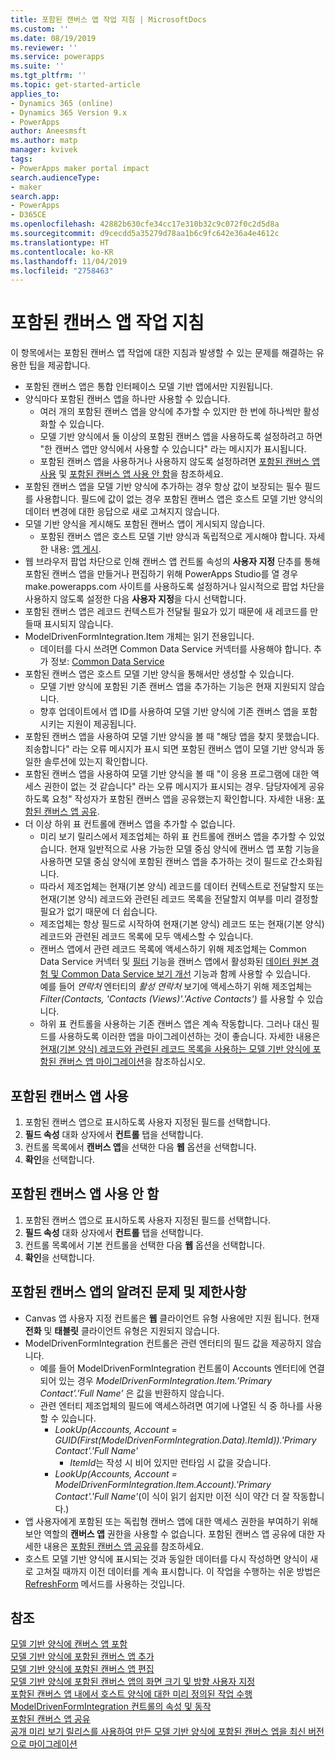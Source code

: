 ```yaml
---
title: 포함된 캔버스 앱 작업 지침 | MicrosoftDocs
ms.custom: ''
ms.date: 08/19/2019
ms.reviewer: ''
ms.service: powerapps
ms.suite: ''
ms.tgt_pltfrm: ''
ms.topic: get-started-article
applies_to:
- Dynamics 365 (online)
- Dynamics 365 Version 9.x
- PowerApps
author: Aneesmsft
ms.author: matp
manager: kvivek
tags:
- PowerApps maker portal impact
search.audienceType:
- maker
search.app:
- PowerApps
- D365CE
ms.openlocfilehash: 42882b630cfe34cc17e310b32c9c072f0c2d5d8a
ms.sourcegitcommit: d9cecdd5a35279d78aa1b6c9fc642e36a4e4612c
ms.translationtype: HT
ms.contentlocale: ko-KR
ms.lasthandoff: 11/04/2019
ms.locfileid: "2758463"
---
```

# <a name="guidelines-on-working-with-embedded-canvas-apps"></a>포함된 캔버스 앱 작업 지침
이 항목에서는 포함된 캔버스 앱 작업에 대한 지침과 발생할 수 있는 문제를 해결하는 유용한 팁을 제공합니다.

-   포함된 캔버스 앱은 통합 인터페이스 모델 기반 앱에서만 지원됩니다.
-   양식마다 포함된 캔버스 앱을 하나만 사용할 수 있습니다. 
     - 여러 개의 포함된 캔버스 앱을 양식에 추가할 수 있지만 한 번에 하나씩만 활성화할 수 있습니다.
     - 모델 기반 양식에서 둘 이상의 포함된 캔버스 앱을 사용하도록 설정하려고 하면 "한 캔버스 앱만 양식에서 사용할 수 있습니다" 라는 메시지가 표시됩니다.
     - 포함된 캔버스 앱을 사용하거나 사용하지 않도록 설정하려면 [포함된 캔버스 앱 사용](#enable-an-embedded-canvas-app) 및 [포함된 캔버스 앱 사용 안 함](#disable-an-embedded-canvas-app)을 참조하세요.
-   포함된 캔버스 앱을 모델 기반 양식에 추가하는 경우 항상 값이 보장되는 필수 필드를 사용합니다. 필드에 값이 없는 경우 포함된 캔버스 앱은 호스트 모델 기반 양식의 데이터 변경에 대한 응답으로 새로 고쳐지지 않습니다.
-   모델 기반 양식을 게시해도 포함된 캔버스 앱이 게시되지 않습니다.
     - 포함된 캔버스 앱은 호스트 모델 기반 양식과 독립적으로 게시해야 합니다. 자세한 내용: [앱 게시](../canvas-apps/save-publish-app.md#publish-an-app).
-   웹 브라우저 팝업 차단으로 인해 캔버스 앱 컨트롤 속성의 **사용자 지정** 단추를 통해 포함된 캔버스 앱을 만들거나 편집하기 위해 PowerApps Studio를 열 경우 make.powerapps.com 사이트를 사용하도록 설정하거나 일시적으로 팝업 차단을 사용하지 않도록 설정한 다음 **사용자 지정**을 다시 선택합니다.
-   포함된 캔버스 앱은 레코드 컨텍스트가 전달될 필요가 있기 때문에 새 레코드를 만들때 표시되지 않습니다.
-   ModelDrivenFormIntegration.Item 개체는 읽기 전용입니다. 
     - 데이터를 다시 쓰려면 Common Data Service 커넥터를 사용해야 합니다. 추가 정보: [Common Data Service](/connectors/commondataservice/)
-   포함된 캔버스 앱은 호스트 모델 기반 양식을 통해서만 생성할 수 있습니다. 
    - 모델 기반 양식에 포함된 기존 캔버스 앱을 추가하는 기능은 현재 지원되지 않습니다.
    - 향후 업데이트에서 앱 ID를 사용하여 모델 기반 양식에 기존 캔버스 앱을 포함시키는 지원이 제공됩니다.
- 포함된 캔버스 앱을 사용하여 모델 기반 양식을 볼 때 "해당 앱을 찾지 못했습니다. 죄송합니다" 라는 오류 메시지가 표시 되면 포함된 캔버스 앱이 모델 기반 양식과 동일한 솔루션에 있는지 확인합니다.
- 포함된 캔버스 앱을 사용하여 모델 기반 양식을 볼 때 "이 응용 프로그램에 대한 액세스 권한이 없는 것 같습니다" 라는 오류 메시지가 표시되는 경우. 담당자에게 공유하도록 요청" 작성자가 포함된 캔버스 앱을 공유했는지 확인합니다. 자세한 내용: [포함된 캔버스 앱 공유](share-embedded-canvas-app.md).
- 더 이상 하위 표 컨트롤에 캔버스 앱을 추가할 수 없습니다.
    - 미리 보기 릴리스에서 제조업체는 하위 표 컨트롤에 캔버스 앱을 추가할 수 있었습니다. 현재 일반적으로 사용 가능한 모델 중심 양식에 캔버스 앱 포함 기능을 사용하면 모델 중심 양식에 포함된 캔버스 앱을 추가하는 것이 필드로 간소화됩니다. 
    - 따라서 제조업체는 현재(기본 양식) 레코드를 데이터 컨텍스트로 전달할지 또는 현재(기본 양식) 레코드와 관련된 레코드 목록을 전달할지 여부를 미리 결정할 필요가 없기 때문에 더 쉽습니다. 
    - 제조업체는 항상 필드로 시작하여 현재(기본 양식) 레코드 또는 현재(기본 양식) 레코드와 관련된 레코드 목록에 모두 액세스할 수 있습니다.
    - 캔버스 앱에서 관련 레코드 목록에 액세스하기 위해 제조업체는 Common Data Service 커넥터 및 [필터](../canvas-apps/functions/function-filter-lookup.md) 기능을 캔버스 앱에서 활성화된 [데이터 원본 경험 및 Common Data Service 보기 개선](https://powerapps.microsoft.com/blog/improved-data-source-selection-and-common-data-service-views/) 기능과 함께 사용할 수 있습니다.  
    예를 들어 *연락처* 엔터티의 *활성 연락처* 보기에 액세스하기 위해 제조업체는 *Filter(Contacts, 'Contacts (Views)'.'Active Contacts')* 를 사용할 수 있습니다.
    - 하위 표 컨트롤을 사용하는 기존 캔버스 앱은 계속 작동합니다. 그러나 대신 필드를 사용하도록 이러한 앱을 마이그레이션하는 것이 좋습니다. 자세한 내용은 [현재(기본 양식) 레코드와 관련된 레코드 목록을 사용하는 모델 기반 양식에 포함된 캔버스 앱 마이그레이션](embedded-canvas-app-migrate-from-preview.md#migrating-embedded-canvas-apps-on-model-driven-forms-that-use-a-list-of-records-related-to-the-current-main-form-record)을 참조하십시오.

## <a name="enable-an-embedded-canvas-app"></a>포함된 캔버스 앱 사용
1. 포함된 캔버스 앱으로 표시하도록 사용자 지정된 필드를 선택합니다.
2. **필드 속성** 대화 상자에서 **컨트롤** 탭을 선택합니다.
3. 컨트롤 목록에서 **캔버스 앱**을 선택한 다음 **웹** 옵션을 선택합니다.
4. **확인**을 선택합니다.

## <a name="disable-an-embedded-canvas-app"></a>포함된 캔버스 앱 사용 안 함
1. 포함된 캔버스 앱으로 표시하도록 사용자 지정된 필드를 선택합니다.
2. **필드 속성** 대화 상자에서 **컨트롤** 탭을 선택합니다.
3. 컨트롤 목록에서 기본 컨트롤을 선택한 다음 **웹** 옵션을 선택합니다.
4. **확인**을 선택합니다.

## <a name="known-issues-and-limitations-with-embedded-canvas-apps"></a>포함된 캔버스 앱의 알려진 문제 및 제한사항
- Canvas 앱 사용자 지정 컨트롤은 **웹** 클라이언트 유형 사용에만 지원 됩니다. 현재 **전화** 및 **태블릿** 클라이언트 유형은 지원되지 않습니다.
- ModelDrivenFormIntegration 컨트롤은 관련 엔터티의 필드 값을 제공하지 않습니다. 
  - 예를 들어 ModelDrivenFormIntegration 컨트롤이 Accounts 엔터티에 연결되어 있는 경우 *ModelDrivenFormIntegration.Item.’Primary Contact’.’Full Name’* 은 값을 반환하지 않습니다. 
  - 관련 엔터티 제조업체의 필드에 액세스하려면 여기에 나열된 식 중 하나를 사용할 수 있습니다.
    - *LookUp(Accounts, Account = GUID(First(ModelDrivenFormIntegration.Data).ItemId)).'Primary Contact'.'Full Name'*  
      - *ItemId*는 작성 시 비어 있지만 런타임 시 값을 갖습니다.
    - *LookUp(Accounts, Account = ModelDrivenFormIntegration.Item.Account).'Primary Contact'.'Full Name'*(이 식이 읽기 쉽지만 이전 식이 약간 더 잘 작동합니다.)
- 앱 사용자에게 포함된 또는 독립형 캔버스 앱에 대한 액세스 권한을 부여하기 위해 보안 역할의 **캔버스 앱** 권한을 사용할 수 없습니다. 포함된 캔버스 앱 공유에 대한 자세한 내용은 [포함된 캔버스 앱 공유](share-embedded-canvas-app.md)를 참조하세요.
- 호스트 모델 기반 양식에 표시되는 것과 동일한 데이터를 다시 작성하면 양식이 새로 고쳐질 때까지 이전 데이터를 계속 표시합니다. 이 작업을 수행하는 쉬운 방법은 [RefreshForm](embedded-canvas-app-actions.md#refreshformshowprompt) 메서드를 사용하는 것입니다.

## <a name="see-also"></a>참조
[모델 기반 양식에 캔버스 앱 포함](embed-canvas-app-in-form.md) <br />
[모델 기반 양식에 포함된 캔버스 앱 추가](embedded-canvas-app-add-classic-designer.md) <br />
[모델 기반 양식에 포함된 캔버스 앱 편집](embedded-canvas-app-edit-classic-designer.md) <br />
[모델 기반 양식에 포함된 캔버스 앱의 화면 크기 및 방향 사용자 지정](embedded-canvas-app-customize-screen.md) <br />
[포함된 캔버스 앱 내에서 호스트 양식에 대한 미리 정의된 작업 수행](embedded-canvas-app-actions.md) <br />
[ModelDrivenFormIntegration 컨트롤의 속성 및 동작](embedded-canvas-app-properties-actions.md) <br />
[포함된 캔버스 앱 공유](share-embedded-canvas-app.md) <br />
[공개 미리 보기 릴리스를 사용하여 만든 모델 기반 양식에 포함된 캔버스 엡을 최신 버전으로 마이그레이션](embedded-canvas-app-migrate-from-preview.md) <br />
